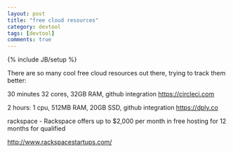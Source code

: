```yaml
---
layout: post
title: "free cloud resources"
category: devtool
tags: [devtool]
comments: true
---
```

{% include JB/setup %}

There are so many cool free cloud resources out there, trying to track them better:
  
30 minutes 32 cores, 32GB RAM, github integration
<https://circleci.com>
  
2 hours: 1 cpu, 512MB RAM, 20GB SSD, github integration
<https://dply.co>
  
  
rackspace - Rackspace offers up to $2,000 per month in free hosting for 12 months for qualified 
  
<http://www.rackspacestartups.com/>
  

